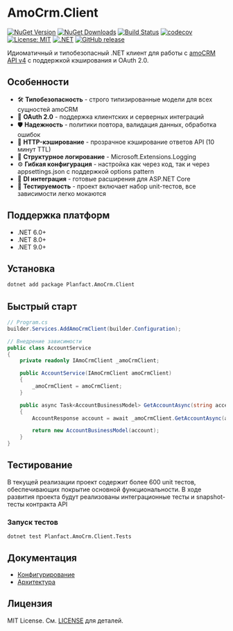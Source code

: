 # AmoCrm.Client

[![NuGet Version](https://img.shields.io/nuget/v/Planfact.AmoCrm.Client?style=flat-square&logo=nuget)](https://www.nuget.org/packages/Planfact.AmoCrm.Client/)
[![NuGet Downloads](https://img.shields.io/nuget/dt/Planfact.AmoCrm.Client?style=flat-square&logo=nuget)](https://www.nuget.org/packages/Planfact.AmoCrm.Client/)
[![Build Status](https://img.shields.io/github/actions/workflow/status/planfact/Planfact.AmoCrm.Client/ci.yml?branch=main&style=flat-square&logo=github)](https://github.com/planfact/Planfact.AmoCrm.Client/actions)
[![codecov](https://img.shields.io/codecov/c/github/planfact/Planfact.AmoCrm.Client?style=flat-square&logo=codecov)](https://codecov.io/gh/planfact/Planfact.AmoCrm.Client)
[![License: MIT](https://img.shields.io/badge/License-MIT-yellow.svg?style=flat-square)](https://opensource.org/licenses/MIT)
[![.NET](https://img.shields.io/badge/.NET-6.0%7C8.0%7C9.0-512BD4?style=flat-square&logo=dotnet)](https://dotnet.microsoft.com/)
[![GitHub release](https://img.shields.io/github/v/release/planfact/Planfact.AmoCrm.Client?style=flat-square&logo=github)](https://github.com/planfact/Planfact.AmoCrm.Client/releases)

Идиоматичный и типобезопасный .NET клиент для работы с [amoCRM API v4](https://www.amocrm.ru/developers/content/crm_platform/api-reference) с поддержкой кэширования и OAuth 2.0.

## Особенности

- 🛠️ **Типобезопасность** - строго типизированные модели для всех сущностей amoCRM
- 🔐 **OAuth 2.0** - поддержка клиентских и серверных интеграций
- 🛡️ **Надежность** - политики повтора, валидация данных, обработка ошибок
- 💾 **HTTP-кэширование** - прозрачное кэширование ответов API (10 минут TTL)
- 📝 **Структурное логирование** - Microsoft.Extensions.Logging
- ⚙️ **Гибкая конфигурация** - настройка как через код, так и через appsettings.json с поддержкой options pattern
- 🧩 **DI интеграция** - готовые расширения для ASP.NET Core
- 🧪 **Тестируемость** - проект включает набор unit-тестов, все зависимости легко мокаются

## Поддержка платформ

- .NET 6.0+
- .NET 8.0+
- .NET 9.0+

## Установка

```bash
dotnet add package Planfact.AmoCrm.Client
```

## Быстрый старт

```csharp
// Program.cs
builder.Services.AddAmoCrmClient(builder.Configuration);

// Внедрение зависимости
public class AccountService
{
    private readonly IAmoCrmClient _amoCrmClient;

    public AccountService(IAmoCrmClient amoCrmClient)
    {
        _amoCrmClient = amoCrmClient;
    }

    public async Task<AccountBusinessModel> GetAccountAsync(string accessToken, string subdomain)
    {    
        AccountResponse account = await _amoCrmClient.GetAccountAsync(accessToken, subdomain);

        return new AccountBusinessModel(account);
    }
}
```

## Тестирование

В текущей реализации проект содержит более 600 unit тестов, обеспечивающих покрытие основной функциональности.
В ходе развития проекта будут реализованы интеграционные тесты и snapshot-тесты контракта API

### Запуск тестов

```shell
dotnet test Planfact.AmoCrm.Client.Tests
```

## Документация

- [Конфигурирование](docs/Configuration.md)
- [Архитектура](docs/Architecture.md)

## Лицензия

MIT License. См. [LICENSE](LICENSE) для деталей.
